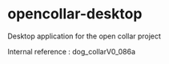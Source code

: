 opencollar-desktop
==================

Desktop application for the open collar project



Internal reference : dog_collarV0_086a
